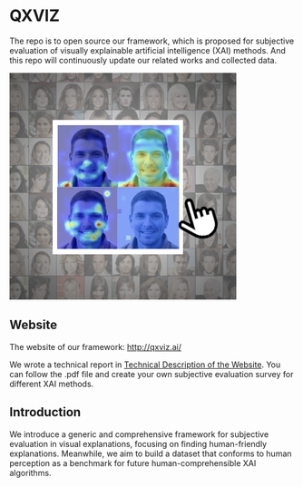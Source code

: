 # QXVIZ
The repo is to open source our framework, which is proposed for subjective evaluation of visually explainable artificial intelligence (XAI) methods.  And this repo will continuously update our related works and collected data.

![image text](IMG/logo.png)

## Website
The website of our framework: http://qxviz.ai/

We wrote a technical report in [Technical Description of the Website](https://github.com/XAI-SubjEvaluation/QXVIZ/blob/main/Technical%20Description%20of%20the%20Website.pdf). You can follow the .pdf file and create your own subjective evaluation survey for different XAI methods.

## Introduction
We introduce a generic and comprehensive framework for subjective evaluation in visual explanations, focusing on finding human-friendly explanations. Meanwhile, we aim to build a dataset that conforms to human perception as a benchmark for future human-comprehensible XAI algorithms.
